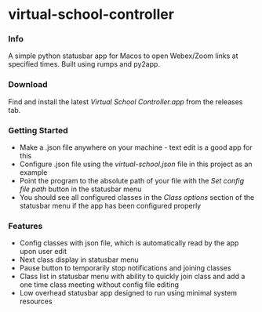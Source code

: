 # virtual-school-controller

### Info ###
A simple python statusbar app for Macos to open Webex/Zoom links at specified times. 
Built using rumps and py2app.

### Download ###
Find and install the latest _Virtual School Controller.app_ from the releases tab.

### Getting Started ###
* Make a .json file anywhere on your machine - text edit is a good app for this
* Configure .json file using the _virtual-school.json_ file in this project as an example
* Point the program to the absolute path of your file with the _Set config file path_ button in the statusbar menu
* You should see all configured classes in the _Class options_ section of the statusbar menu if the app has been configured properly

### Features ###
* Config classes with json file, which is automatically read by the app upon user edit
* Next class display in statusbar menu
* Pause button to temporarily stop notifications and joining classes
* Class list in statusbar menu with ability to quickly join class and add a one time class meeting without config file editing 
* Low overhead statusbar app designed to run using minimal system resources